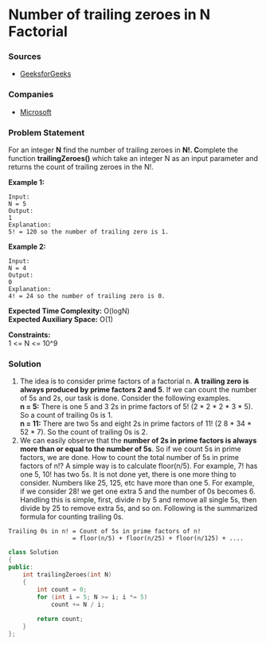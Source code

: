 # Number of trailing zeroes in N Factorial

### Sources

* [GeeksforGeeks](https://practice.geeksforgeeks.org/problems/trailing-zeroes-in-factorial5134/1)

### Companies

* [Microsoft](../../company-based-lists/microsoft.md)

### Problem Statement

For an integer **N** find the number of trailing zeroes in **N!. C**omplete the function **trailingZeroes()** which take an integer N as an input parameter and returns the count of trailing zeroes in the N!.

**Example 1:**

```
Input:
N = 5
Output:
1
Explanation:
5! = 120 so the number of trailing zero is 1.
```

**Example 2:**

```
Input:
N = 4
Output:
0
Explanation:
4! = 24 so the number of trailing zero is 0.
```

**Expected Time Complexity:** O(logN)\
**Expected Auxiliary Space:** O(1)

**Constraints:**\
&#x20;1 <= N <= 10^9

### Solution

1. The idea is to consider prime factors of a factorial n. **A trailing zero is always produced by prime factors 2 and 5**. If we can count the number of 5s and 2s, our task is done. Consider the following examples.\
   **n = 5:** There is one 5 and 3 2s in prime factors of 5! (2 \* 2 \* 2 \* 3 \* 5). So a count of trailing 0s is 1.\
   **n = 11:** There are two 5s and eight 2s in prime factors of 11! (2 8 \* 34 \* 52 \* 7). So the count of trailing 0s is 2.\
   &#x20;
2. We can easily observe that the **number of 2s in prime factors is always more than or equal to the number of 5s**. So if we count 5s in prime factors, we are done. How to count the total number of 5s in prime factors of n!? A simple way is to calculate floor(n/5). For example, 7! has one 5, 10! has two 5s. It is not done yet, there is one more thing to consider. Numbers like 25, 125, etc have more than one 5. For example, if we consider 28! we get one extra 5 and the number of 0s becomes 6. Handling this is simple, first, divide n by 5 and remove all single 5s, then divide by 25 to remove extra 5s, and so on. Following is the summarized formula for counting trailing 0s.

```
Trailing 0s in n! = Count of 5s in prime factors of n!
                  = floor(n/5) + floor(n/25) + floor(n/125) + ....
```

```cpp
class Solution
{
public:
    int trailingZeroes(int N)
    {
        int count = 0;
        for (int i = 5; N >= i; i *= 5)
            count += N / i;
 
        return count;
    }
};
```
